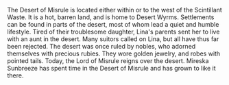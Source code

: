 The Desert of Misrule is located either within or to the west of the Scintillant Waste. It is a hot, barren land, and is home to Desert Wyrms.
Settlements can be found in parts of the desert, most of whom lead a quiet and humble lifestyle. Tired of their troublesome daughter, Lina's parents sent her to live with an aunt in the desert. Many suitors called on Lina, but all have thus far been rejected.
The desert was once ruled by nobles, who adorned themselves with precious rubies. They wore golden jewelry, and robes with pointed tails. Today, the Lord of Misrule reigns over the desert.
Mireska Sunbreeze has spent time in the Desert of Misrule and has grown to like it there.
